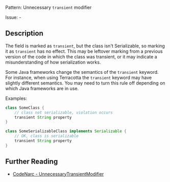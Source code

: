 Pattern: Unnecessary `transient` modifier

Issue: -

## Description

The field is marked as `transient`, but the class isn't Serializable, so marking it as `transient` has no effect. This may be leftover marking from a previous version of the code in which the class was transient, or it may indicate a misunderstanding of how serialization works.

Some Java frameworks change the semantics of the `transient` keyword. For instance, when using Terracotta the `transient` keyword may have slightly different semantics. You may need to turn this rule off depending on which Java frameworks are in use.

Examples:

``` groovy
class SomeClass {
    // class not serializable, violation occurs
    transient String property
}

class SomeSerializableClass implements Serializable {
    // OK, class is serializable
    transient String property
}
```

## Further Reading

* [CodeNarc - UnnecessaryTransientModifier](https://codenarc.github.io/CodeNarc/codenarc-rules-unnecessary.html#unnecessarytransientmodifier-rule)
